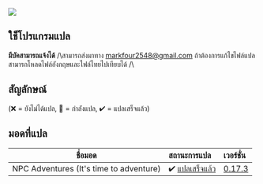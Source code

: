 ![](https://media.giphy.com/media/28yuo2xszIQv2plDgh/giphy.gif)
## ใช็โปรแกรมแปล 
**มีบัคสามารถแจ้งได้**
/\สามารถส่งมาทาง markfour2548@gmail.com  ถ้าต้องการแก้ไขไฟล์แปล สามารถโหลดไฟล์อังกฤษและไฟล์ไทยไปเทียบได้ /\
## สัญลักษณ์

(❌ = ยังไม่ได้แปล, 📝 = กำลังแปล, ✔ = แปลเสร็จแล้ว)

## มอดที่แปล
 ชื่อมอด                            | สถานะการแปล                                                 | เวอร์ชั่น  
--------------------------------- | :------------------------------------------------------------- | :-------------------------------------------------------------
 NPC Adventures (It's time to adventure)| ✔  [แปลเสร็จแล้ว](https://github.com/seiji-48/StardewModsThai/tree/main/NpcAdventure) | [0.17.3](https://www.nexusmods.com/stardewvalley/mods/4582) | 
